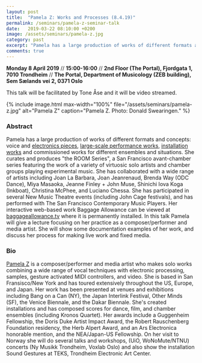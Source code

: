 ```yaml
---
layout: post
title:  "Pamela Z: Works and Processes (8.4.19)"
permalink: /seminars/pamela-z-seminar-talk
date:   2019-03-22 08:10:00 +0200
image: /assets/seminars/pamela-z.jpg
category: past
excerpt: "Pamela has a large production of works of different formats and concepts: voice and electronics pieces, large-scale performance works, installation works and commissioned works for different ensembles and situations."
comments: true
---
```


**Monday 8 April 2019** // **15:00-16:00** // **2nd Floor (The Portal), Fjordgata 1, 7010 Trondheim** // **The Portal, Department of Musicology (ZEB building), Sem Sælands vei 2, 0371 Oslo**

<div class="orange-square-box space-square-box">
This talk will be facilitated by Tone Åse and it will be video streamed.</div>

{% include image.html
max-width="100%" file="/assets/seminars/pamela-z.jpg" alt="Pamela Z"
caption="Pamela Z. Photo: Donald Swearingen." %}

### Abstract

Pamela has a large production of works of different formats and concepts: voice and <a href="http://www.pamelaz.com/concerts.html">electronics pieces</a>, <a href="http://www.pamelaz.com/largescale.html">large-scale performance works</a>, <a href="http://www.pamelaz.com/installations.html">installation works</a> and commissioned works for different ensembles and situations. She curates and produces "the ROOM Series", a San Francisco avant-chamber series featuring the work of a variety of virtuosic solo artists and chamber groups playing experimental music. She has collaborated with a wide range of artists including Joan La Barbara, Joan Jeanrenaud, Brenda Way (ODC Dance), Miya Masaoka, Jeanne Finley + John Muse, Shinichi Iova Koga (Inkboat), Christina McPhee, and Luciano Chessa. She has participated in several New Music Theatre events (including John Cage festivals), and has performed with The San Francisco Contemporary Music Players. Her interactive web-based work Baggage Allowance can be viewed at <a href="http://www.baggageallowance.tv/">baggageallowance.tv</a> where it is permanently installed. In this talk Pamela will give a lecture focusing on her practice as a composer/performer and media artist. She will show some documentation examples of her work, and discuss her process for making live work and fixed media.

### Bio

[Pamela Z](http://pamelaz.com) is a composer/performer and media artist who makes solo works combining a wide range of vocal techniques with electronic processing, samples, gesture activated MIDI controllers, and video. She is based in San Fransisco/New York and has toured extensively throughout the US, Europe, and Japan. Her work has been presented at venues and exhibitions including Bang on a Can (NY), the Japan Interlink Festival, Other Minds (SF), the Venice Biennale, and the Dakar Biennale. She's created installations and has composed scores for dance, film, and chamber ensembles (including Kronos Quartet). Her awards include a Guggenheim Fellowship, the Doris Duke Artist Impact Award, the Robert Rauschenberg Foundation residency, the Herb Alpert Award, and an Ars Electronica honorable mention, and the NEA/Japan-US Fellowship. On her visit to Norway she will do several talks and workshops, (UiO, WoNoMute/NTNU) concerts (Ny Musikk Trondheim, Voxlab Oslo) and also show the installation Sound Gestures at TEKS, Trondheim Electronic Art Center.

